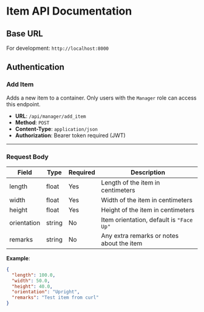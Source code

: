 # Item API Documentation

## Base URL

For development: `http://localhost:8000`

## Authentication

### Add Item

Adds a new item to a container. Only users with the `Manager` role can access this endpoint.

- **URL**: `/api/manager/add_item`
- **Method**: `POST`
- **Content-Type**: `application/json`
- **Authorization**: Bearer token required (JWT)

---

### Request Body

| Field        | Type     | Required | Description                                |
|--------------|----------|----------|--------------------------------------------|
| length       | float    | Yes      | Length of the item in centimeters          |
| width        | float    | Yes      | Width of the item in centimeters           |
| height       | float    | Yes      | Height of the item in centimeters          |
| orientation  | string   | No       | Item orientation, default is `"Face Up"`   |
| remarks      | string   | No       | Any extra remarks or notes about the item  |

**Example**:
```json
{
  "length": 100.0,
  "width": 50.0,
  "height": 40.0,
  "orientation": "Upright",
  "remarks": "Test item from curl"
}
